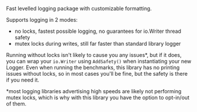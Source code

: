 Fast levelled logging package with customizable formatting.

Supports logging in 2 modes:
- no locks, fastest possible logging, no guarantees for io.Writer thread safety
- mutex locks during writes, still far faster than standard library logger

Running without locks isn't likely to cause you any issues*, but if it does, you can wrap your `io.Writer` using `AddSafety()` when instantiating your new Logger. Even when running the benchmarks, this library has no printing issues without locks, so in most cases you'll be fine, but the safety is there if you need it.

*most logging libraries advertising high speeds are likely not performing mutex locks, which is why with this library you have the option to opt-in/out of them.